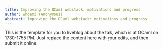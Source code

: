 ```yaml
---
title: Improving the OCaml webstack: motivations and progress
author: whoami (Anonymous)
abstract: Improving the OCaml webstack: motivations and progress
---
```


This is the template for you to liveblog about the talk,
which is at OCaml on 1730-1755 PM.  Just replace the content here
with your edits, and then submit it online.
